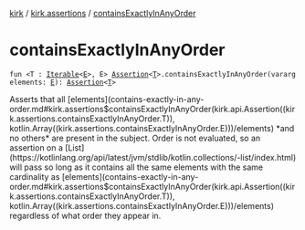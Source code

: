 [kirk](../index.md) / [kirk.assertions](index.md) / [containsExactlyInAnyOrder](./contains-exactly-in-any-order.md)

# containsExactlyInAnyOrder

`fun <T : `[`Iterable`](https://kotlinlang.org/api/latest/jvm/stdlib/kotlin.collections/-iterable/index.html)`<`[`E`](contains-exactly-in-any-order.md#E)`>, E> `[`Assertion`](../kirk.api/-assertion/index.md)`<`[`T`](contains-exactly-in-any-order.md#T)`>.containsExactlyInAnyOrder(vararg elements: `[`E`](contains-exactly-in-any-order.md#E)`): `[`Assertion`](../kirk.api/-assertion/index.md)`<`[`T`](contains-exactly-in-any-order.md#T)`>`

Asserts that all [elements](contains-exactly-in-any-order.md#kirk.assertions$containsExactlyInAnyOrder(kirk.api.Assertion((kirk.assertions.containsExactlyInAnyOrder.T)), kotlin.Array((kirk.assertions.containsExactlyInAnyOrder.E)))/elements) *and no others* are present in the subject.
Order is not evaluated, so an assertion on a [List](https://kotlinlang.org/api/latest/jvm/stdlib/kotlin.collections/-list/index.html) will pass so long as it
contains all the same elements with the same cardinality as [elements](contains-exactly-in-any-order.md#kirk.assertions$containsExactlyInAnyOrder(kirk.api.Assertion((kirk.assertions.containsExactlyInAnyOrder.T)), kotlin.Array((kirk.assertions.containsExactlyInAnyOrder.E)))/elements)
regardless of what order they appear in.

